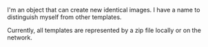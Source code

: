I'm an object that can create new identical images. I have a name to distinguish myself from other templates.

Currently, all templates are represented by a zip file locally or on the network.
